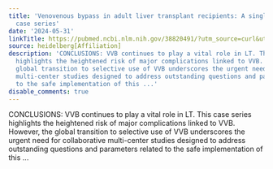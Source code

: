 ```yaml
---
title: 'Venovenous bypass in adult liver transplant recipients: A single-center observational
  case series'
date: '2024-05-31'
linkTitle: https://pubmed.ncbi.nlm.nih.gov/38820491/?utm_source=curl&utm_medium=rss&utm_campaign=pubmed-2&utm_content=1FakS-2QOkCT8HsMOQP1bCRQ4YzyumYOmxmF0moLsQ3dFB1E9V&fc=20220326224207&ff=20240601181254&v=2.18.0.post9+e462414
source: heidelberg[Affiliation]
description: 'CONCLUSIONS: VVB continues to play a vital role in LT. This case series
  highlights the heightened risk of major complications linked to VVB. However, the
  global transition to selective use of VVB underscores the urgent need for collaborative
  multi-center studies designed to address outstanding questions and parameters related
  to the safe implementation of this ...'
disable_comments: true
---
```

CONCLUSIONS: VVB continues to play a vital role in LT. This case series highlights the heightened risk of major complications linked to VVB. However, the global transition to selective use of VVB underscores the urgent need for collaborative multi-center studies designed to address outstanding questions and parameters related to the safe implementation of this ...